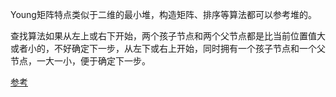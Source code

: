 Young矩阵特点类似于二维的最小堆，构造矩阵、排序等算法都可以参考堆的。

查找算法如果从左上或右下开始，两个孩子节点和两个父节点都是比当前位置值大或者小的，不好确定下一步，从左下或右上开始，同时拥有一个孩子节点和一个父节点，一大一小，便于确定下一步。

[参考](https://blog.csdn.net/obguy/article/details/50760454)
